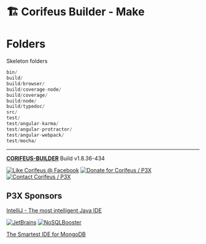 [//]: #@corifeus-header

# 🏗️ Corifeus Builder - Make

                        
[//]: #@corifeus-header:end

# Folders
        
Skeleton folders
        
```js        
bin/
build/
build/browser/
build/coverage-node/
build/coverage/
build/node/
build/typedoc/
src/
test/
test/angular-karma/
test/angular-protractor/
test/angular-webpack/
test/mocha/
```
[//]: #@corifeus-footer

---

[**CORIFEUS-BUILDER**](https://pages.corifeus.com/corifeus-builder) Build v1.8.36-434 

[![Like Corifeus @ Facebook](https://img.shields.io/badge/LIKE-Corifeus-3b5998.svg)](https://www.facebook.com/corifeus.software) [![Donate for Corifeus / P3X](https://img.shields.io/badge/Donate-Corifeus-003087.svg)](https://www.paypal.com/cgi-bin/webscr?cmd=_s-xclick&hosted_button_id=QZVM4V6HVZJW6)  [![Contact Corifeus / P3X](https://img.shields.io/badge/Contact-P3X-ff9900.svg)](https://www.patrikx3.com/en/front/contact) 


## P3X Sponsors

[IntelliJ - The most intelligent Java IDE](https://www.jetbrains.com)
  
[![JetBrains](https://cdn.corifeus.com/assets/svg/jetbrains-logo.svg)](https://www.jetbrains.com/) [![NoSQLBooster](https://cdn.corifeus.com/assets/png/nosqlbooster-70x70.png)](https://www.nosqlbooster.com/)

[The Smartest IDE for MongoDB](https://www.nosqlbooster.com)
  
  
 

[//]: #@corifeus-footer:end